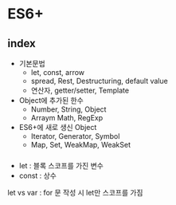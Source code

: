 # ES6+

## index

- 기본문법
  - let, const, arrow
  - spread, Rest, Destructuring, default value
  - 연산자, getter/setter, Template
- Object에 추가된 한수
  - Number, String, Object
  - Arraym Math, RegExp
- ES6+에 새로 생신 Object
  - Iterator, Generator, Symbol
  - Map, Set, WeakMap, WeakSet

###

- let : 블록 스코프를 가진 변수
- const : 상수

let vs var : for 문 작성 시 let만 스코프를 가짐

